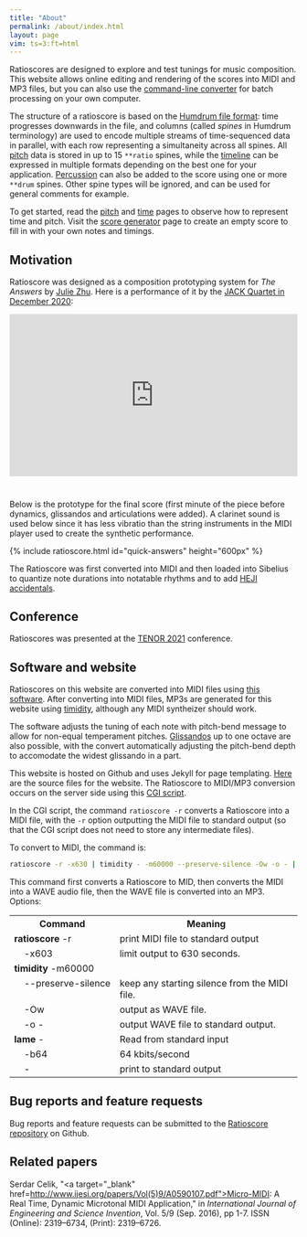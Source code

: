 ```yaml
---
title: "About"
permalink: /about/index.html
layout: page
vim: ts=3:ft=html
---
```


Ratioscores are designed to explore and test tunings for music
composition.  This website allows online editing and rendering of
the scores into MIDI and MP3 files, but you can also use the <a
target="_blank" href="https://github.com/craigsapp/ratioscore">command-line
converter<a/> for batch processing on your own computer.

The structure of a ratioscore is based on the <a target="_blank"
href="https://www.humdrum.org/guide/ch05">Humdrum file format<a/>:
time progresses downwards in the file, and columns (called <i>spines</i>
in Humdrum terminology) are used to encode multiple streams of
time-sequenced data in parallel, with each row representing a
simultaneity across all spines.  All <a href="/pitch">pitch</a>
data is stored in up to 15 `**ratio` spines, while the <a
href="/time">timeline</a> can be expressed in multiple formats
depending on the best one for your application.  <a
href="/drum">Percussion</a> can also be added to the score using
one or more `**drum` spines.  Other spine types will be ignored,
and can be used for general comments for example.

To get started, read the <a href="/pitch">pitch</a> and <a
href="/time">time</a> pages to observe how to represent time and
pitch.  Visit the <a href="/generator">score generator</a> page to
create an empty score to fill in with your own notes and timings.



<h2> Motivation </h2>

Ratioscore was designed as a composition prototyping system for
<i>The Answers</i> by <a target="_blank" href="https://juliezhu.net">Julie Zhu</a>.
Here is a performance of it
by the <a target="_blank" href="https://jackquartet.com">JACK
Quartet in December 2020</a>:

<style>
	iframe {
		position: absolute;
		top: 0;
		left: 0;
		width: 100%;
		height: 100%;
		align: center;
	}
</style>

<div style="margin-bottom:40px;">
  <div style="position:relative;padding-top:56.25%;">
    <iframe src="https://www.youtube.com/embed/Dx5l-9MUZ1o" frameborder="0" allowfullscreen></iframe>
  </div>
</div>


Below is the prototype for the final score (first minute of the
piece before dynamics, glissandos and articulations were added).
A clarinet sound is used below since it has less vibratio than the
string instruments in the MIDI player used to create the synthetic
performance.

{% include ratioscore.html id="quick-answers" height="600px" %}
<script type="application/x-ratioscore" id="quick-answers">
!!!COM: Zhu, Julie
!!!OTL: The Answers
!!!ONB: Prototype (unquantized time, no dynamics)
!!!ODT: 2020/12
**time	**ratio	**ratio	**ratio	**ratio
!!*	*Icello	*Iviola	*Ivioln	*Ivioln
*	*Iclars	*Iclars	*Iclars	*Iclars
*	*ref:C2	*ref:C2	*ref:C2	*ref:C2
4.231	.	.	27/8	.
6.182	2	.	.	.
7.441	.	.	3	.
9.337	.	3	.	.
9.502	.	.	.	63/6
9.521	.	.	.	7/2
11.522	.	.	6	.
13.571	.	.	.	7
13.958	.	.	9	.
14.814	.	.	6	.
15.358	.	.	.	12
15.457	1	.	.	.
15.567	.	.	27/2	.
16.487	.	.	.	63/4
17.037	.	.	9	.
17.459	.	.	.	63/8
17.776	.	.	27/2	.
18.162	.	.	.	27/2
18.476	.	.	.	18
19.854	.	.	16	.
20.038	.	2	.	.
20.223	.	.	.	21
20.594	.	.	12	.
20.837	.	.	.	27/2
22.064	.	.	18	.
22.103	.	.	.	27
22.11	.	.	.	9
22.816	.	.	27/4	.
23.334	.	.	.	14
23.673	.	.	12	.
24.066	3	.	.	.
25.108	.	.	.	21/2
25.499	9/4	.	.	.
26.108	.	.	8	.
28.582	.	.	.	6
28.589	.	.	.	6
30.19	.	.	9/2	.
32.294	.	4	.	.
33.399	.	.	4	.
34.39	4	.	.	.
39.386	.	4	.	.
40.957	.	6	.	.
41.006	6	.	.	.
42.579	.	.	3	.
44.052	4	.	.	.
46.319	.	.	.	7/2
46.863	.	9	.	.
48.399	6	.	.	.
49.075	.	.	6	.
51.153	.	7	.	.
52.73	.	.	9	.
52.766	.	.	.	7
54.239	.	9	.	.
54.303	.	.	27/2	.
54.608	.	.	.	12
55.508	.	.	.	63/4
55.961	7	.	.	.
57.06	.	.	27/2	.
57.609	.	.	9	.
57.746	.	.	.	18
58.098	.	.	.	27/2
58.979	.	.	.	63/8
59.194	.	.	16	.
59.495	.	.	.	21
*-	*-	*-	*-	*-

</script>

The Ratioscore was first converted into MIDI and then loaded into
Sibelius to quantize note durations into notatable rhythms and to
add <a target="_blank" href="https://www.plainsound.org/HEJI">HEJI
accidentals</a>.


<h2> Conference </h2>

Ratioscores was presented at the <a href="/tenor2021">TENOR 2021</a> conference.


<h2> Software and website </h2>

Ratioscores on this website are converted into MIDI files using <a
target="_blank" href="https://github.com/craigsapp/ratioscore">this
software</a>.  After converting into MIDI files, MP3s are generated
for this website using <a target="_blank"
href="http://timidity.sourceforge.net">timidity</a>, although any
MIDI syntheizer should work.

The software adjusts the tuning of each note with pitch-bend message
to allow for non-equal temperament pitches.  <a
href="glissandos">Glissandos</a> up to one octave are also possible,
with the convert automatically adjusting the pitch-bend depth to
accomodate the widest glissando in a part.

This website is hosted on Github and uses Jekyll for page templating.
<a target="_blank"
href="https://github.com/craigsapp/ratioscore/tree/gh-pages">Here</a> are
the source files for the website.  The Ratioscore to MIDI/MP3
conversion occurs on the server side using this <a target="_blank"
href="https://github.com/craigsapp/ratioscore/blob/gh-pages/_includes/cgi/ratioscore.pl">CGI
script</a>.

In the CGI script, the command `ratioscore -r` converts a Ratioscore
into a MIDI file, with the `-r` option outputting the MIDI file to standard
output (so that the CGI script does not need to store any intermediate files).

To convert to MIDI, the command is:

```bash
ratioscore -r -x630 | timidity - -m60000 --preserve-silence -Ow -o - | lame - -b64 -
```

This command first converts a Ratioscore to MID, then converts the
MIDI into a WAVE audio file, then the WAVE file is converted into
an MP3. Options:

<style>

span.command {
	white-space: pre;
}

table.command tr td {
	vertical-align: top;
}

</style>


<table class="command">
<tr><th>Command</th><th>Meaning</th></tr>
<tr><td><span class="command"><b>ratioscore</b> -r</span></td>
    <td> print MIDI file to standard output </td></tr>
<tr><td><span class="command">&nbsp;&nbsp;&nbsp; -x603</span></td>
     <td> limit output to 630 seconds. </td></tr>
<tr><td><span class="command"><b>timidity</b> -m60000</span></td>
     <td></td></tr>
<tr><td><span class="command">&nbsp;&nbsp;&nbsp; --preserve-silence</span></td>
     <td> keep any starting silence from the MIDI file. </td></tr>
<tr><td><span class="command">&nbsp;&nbsp;&nbsp; -Ow</span></td>
     <td> output as WAVE file. </td></tr>
<tr><td><span class="command">&nbsp;&nbsp;&nbsp; -o -</span></td>
     <td> output WAVE file to standard output. </td></tr>
<tr><td><span class="command"><b>lame</b> -</span></td>
     <td> Read from standard input </td></tr>
<tr><td><span class="command">&nbsp;&nbsp;&nbsp; -b64</span></td>
     <td> 64 kbits/second </td></tr>
<tr><td><span class="command">&nbsp;&nbsp;&nbsp; -</span></td>
     <td> print to standard output </td></tr>
</table>

<h2 data-sidebar="Bug&nbsp;reports"> Bug reports and feature requests </h2>

Bug reports and feature requests can be submitted to the <a
target="_blank" href="https://github.com/craigsapp/ratioscore/issues">Ratioscore repository</a> on Github.


<h2> Related papers </h2>

Serdar Celik, "<a target="_blank"
href=http://www.ijesi.org/papers/Vol(5)9/A0590107.pdf">Micro-MIDI: A
Real Time, Dynamic Microtonal MIDI Application</a>," in <i>International
Journal of Engineering and Science Invention</i>, Vol. 5/9 (Sep.
2016), pp 1-7.  ISSN (Online): 2319–6734, (Print): 2319–6726.

